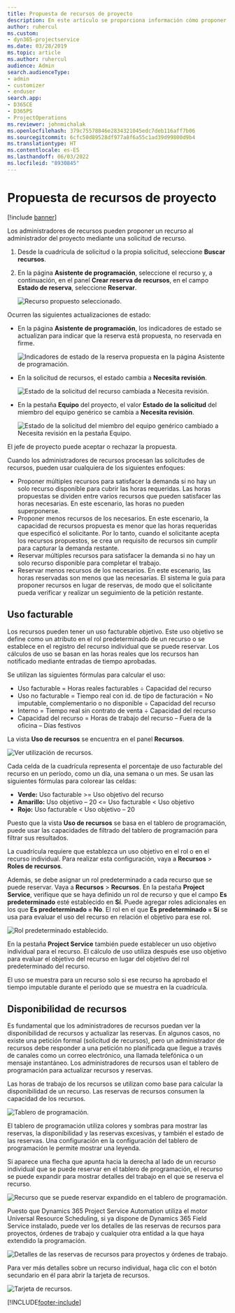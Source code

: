 ```yaml
---
title: Propuesta de recursos de proyecto
description: En este artículo se proporciona información cómo proponer recursos del proyecto.
author: ruhercul
ms.custom:
- dyn365-projectservice
ms.date: 03/28/2019
ms.topic: article
ms.author: ruhercul
audience: Admin
search.audienceType:
- admin
- customizer
- enduser
search.app:
- D365CE
- D365PS
- ProjectOperations
ms.reviewer: johnmichalak
ms.openlocfilehash: 379c75578846e2834321045edc7deb116aff7b06
ms.sourcegitcommit: 6cfc50d89528df977a8f6a55c1ad39d99800d9b4
ms.translationtype: HT
ms.contentlocale: es-ES
ms.lasthandoff: 06/03/2022
ms.locfileid: "8930845"
---
```

# <a name="propose-project-resources"></a>Propuesta de recursos de proyecto

[!include [banner](../includes/psa-now-project-operations.md)]

Los administradores de recursos pueden proponer un recurso al administrador del proyecto mediante una solicitud de recurso.

1. Desde la cuadrícula de solicitud o la propia solicitud, seleccione **Buscar recursos**.
2. En la página **Asistente de programación**, seleccione el recurso y, a continuación, en el panel **Crear reserva de recursos**, en el campo **Estado de reserva**, seleccione **Reservar**.

    ![Recurso propuesto seleccionado.](media/Resource-Management-image62.png)

Ocurren las siguientes actualizaciones de estado:

- En la página **Asistente de programación**, los indicadores de estado se actualizan para indicar que la reserva está propuesta, no reservada en firme.

    ![Indicadores de estado de la reserva propuesta en la página Asistente de programación.](media/Resource-Management-image63.png)

- En la solicitud de recursos, el estado cambia a **Necesita revisión**.

    ![Estado de la solicitud del recurso cambiada a Necesita revisión.](media/Resource-Management-image64.png)

- En la pestaña **Equipo** del proyecto, el valor **Estado de la solicitud** del miembro del equipo genérico se cambia a **Necesita revisión**.

    ![Estado de la solicitud del miembro del equipo genérico cambiado a Necesita revisión en la pestaña Equipo.](media/Resource-Management-image48.png)

El jefe de proyecto puede aceptar o rechazar la propuesta.

Cuando los administradores de recursos procesan las solicitudes de recursos, pueden usar cualquiera de los siguientes enfoques:

- Proponer múltiples recursos para satisfacer la demanda si no hay un solo recurso disponible para cubrir las horas requeridas. Las horas propuestas se dividen entre varios recursos que pueden satisfacer las horas necesarias. En este escenario, las horas no pueden superponerse.
- Proponer menos recursos de los necesarios. En este escenario, la capacidad de recursos propuesta es menor que las horas requeridas que especificó el solicitante. Por lo tanto, cuando el solicitante acepta los recursos propuestos, se crea un requisito de recursos sin cumplir para capturar la demanda restante.
- Reservar múltiples recursos para satisfacer la demanda si no hay un solo recurso disponible para completar el trabajo.
- Reservar menos recursos de los necesarios. En este escenario, las horas reservadas son menos que las necesarias. El sistema le guía para proponer recursos en lugar de reservas, de modo que el solicitante pueda verificar y realizar un seguimiento de la petición restante.

## <a name="billable-utilization"></a>Uso facturable

Los recursos pueden tener un uso facturable objetivo. Este uso objetivo se define como un atributo en el rol predeterminado de un recurso o se establece en el registro del recurso individual que se puede reservar. Los cálculos de uso se basan en las horas reales que los recursos han notificado mediante entradas de tiempo aprobadas.

Se utilizan las siguientes fórmulas para calcular el uso:

- Uso facturable = Horas reales facturables ÷ Capacidad del recurso
- Uso no facturable = Tiempo real con id. de tipo de facturación = No imputable, complementario o no disponible ÷ Capacidad del recurso
- Interno = Tiempo real sin contrato de venta ÷ Capacidad del recurso
- Capacidad del recurso = Horas de trabajo del recurso – Fuera de la oficina – Días festivos

La vista **Uso de recursos** se encuentra en el panel **Recursos**.

![Ver utilización de recursos.](media/Resource-Management-image65.png)

Cada celda de la cuadrícula representa el porcentaje de uso facturable del recurso en un período, como un día, una semana o un mes. Se usan las siguientes fórmulas para colorear las celdas:

- **Verde:** Uso facturable \>= Uso objetivo del recurso
- **Amarillo:** Uso objetivo – 20 \<= Uso facturable \< Uso objetivo
- **Rojo:** Uso facturable \< Uso objetivo – 20

Puesto que la vista **Uso de recursos** se basa en el tablero de programación, puede usar las capacidades de filtrado del tablero de programación para filtrar sus resultados.

La cuadrícula requiere que establezca un uso objetivo en el rol o en el recurso individual. Para realizar esta configuración, vaya a **Recursos** \> **Roles de recursos**.

Además, se debe asignar un rol predeterminado a cada recurso que se puede reservar. Vaya a **Recursos** \> **Recursos**. En la pestaña **Project Service**, verifique que se haya definido un rol de recurso y que el campo **Es predeterminado** esté establecido en **Sí**. Puede agregar roles adicionales en los que **Es predeterminado = No**. El rol en el que **Es predeterminado = Sí** se usa para evaluar el uso del recurso en relación el objetivo para ese rol.

![Rol predeterminado establecido.](media/Resource-Management-image67.png)

En la pestaña **Project Service** también puede establecer un uso objetivo individual para el recurso. El cálculo de uso utiliza después ese uso objetivo para evaluar el objetivo del recurso en lugar del objetivo del rol predeterminado del recurso.

El uso se muestra para un recurso solo si ese recurso ha aprobado el tiempo imputable durante el período que se muestra en la cuadrícula.

## <a name="resource-availability"></a>Disponibilidad de recursos

Es fundamental que los administradores de recursos puedan ver la disponibilidad de recursos y actualizar las reservas. En algunos casos, no existe una petición formal (solicitud de recursos), pero un administrador de recursos debe responder a una petición no planificada que llegue a través de canales como un correo electrónico, una llamada telefónica o un mensaje instantáneo. Los administradores de recursos usan el tablero de programación para actualizar recursos y reservas.

Las horas de trabajo de los recursos se utilizan como base para calcular la disponibilidad de un recurso. Las reservas de recursos consumen la capacidad de los recursos.

![Tablero de programación.](media/Resource-Management-image68.png)

El tablero de programación utiliza colores y sombras para mostrar las reservas, la disponibilidad y las reservas excesivas, y también el estado de las reservas. Una configuración en la configuración del tablero de programación le permite mostrar una leyenda.

Si aparece una flecha que apunta hacia la derecha al lado de un recurso individual que se puede reservar en el tablero de programación, el recurso se puede expandir para mostrar detalles del trabajo en el que se reserva el recurso.

![Recurso que se puede reservar expandido en el tablero de programación.](media/Resource-Management-image69.png)

Puesto que Dynamics 365 Project Service Automation utiliza el motor Universal Resource Scheduling, si ya dispone de Dynamics 365 Field Service instalado, puede ver los detalles de las reservas de recursos para proyectos, órdenes de trabajo y cualquier otra entidad a la que haya extendido la programación.

![Detalles de las reservas de recursos para proyectos y órdenes de trabajo.](media/Resource-Management-image70.png)

Para ver más detalles sobre un recurso individual, haga clic con el botón secundario en él para abrir la tarjeta de recursos.

![Tarjeta de recursos.](media/Resource-Management-image71.png)


[!INCLUDE[footer-include](../includes/footer-banner.md)]
